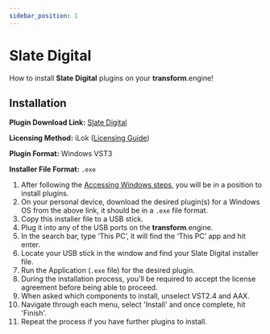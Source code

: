 ```yaml
---
sidebar_position: 1
---
```


# Slate Digital

How to install **Slate Digital** plugins on your **transform**.engine!

## Installation

**Plugin Download Link:** [Slate Digital](https://app.completeaccess.audio/installers)

**Licensing Method:** iLok ([Licensing Guide](../ilok))

**Plugin Format:** Windows VST3

**Installer File Format:** `.exe`

1. After following the [Accessing Windows steps](../installation#accessing-windows-to-install-plugins), you will be in a position to install plugins.
2. On your personal device, download the desired plugin(s) for a Windows OS from the above link, it should be in a `.exe` file format.
3. Copy this installer file to a USB stick.
4. Plug it into any of the USB ports on the **transform**.engine.
5. In the search bar, type ‘This PC’, it will find the ‘This PC’ app and hit enter.
6. Locate your USB stick in the window and find your Slate Digital installer file.
7. Run the Application (`.exe` file) for the desired plugin.
8. During the installation process, you'll be required to accept the license agreement before being able to proceed.
9. When asked which components to install, unselect VST2.4 and AAX.
10. Navigate through each menu, select 'Install' and once complete, hit 'Finish'.
11. Repeat the process if you have further plugins to install.
